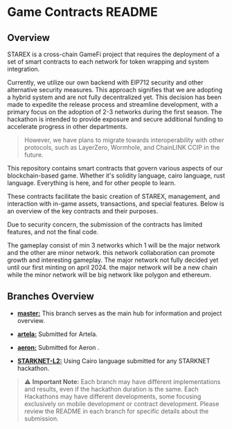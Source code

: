 # Game Contracts README

## Overview

STAREX is a cross-chain GameFi project that requires the deployment of a set of smart contracts to each network for token wrapping and system integration.

Currently, we utilize our own backend with EIP712 security and other alternative security measures. This approach signifies that we are adopting a hybrid system and are not fully decentralized yet. This decision has been made to expedite the release process and streamline development, with a primary focus on the adoption of 2-3 networks during the first season. The hackathon is intended to provide exposure and secure additional funding to accelerate progress in other departments.

> However, we have plans to migrate towards interoperability with other protocols, such as LayerZero, Wormhole, and ChainLINK CCIP in the future.

This repository contains smart contracts that govern various aspects of our blockchain-based game.
Whether it's solidity language, cairo language, rust language. Everything is here, and for other people to learn.

These contracts facilitate the basic creation of STAREX, management, and interaction with in-game assets, transactions, and special features. Below is an overview of the key contracts and their purposes.

Due to security concern, the submission of the contracts has limited features, and not the final code.

The gameplay consist of min 3 networks which 1 will be the major network and the other are minor network. this network collaboration can promote growth and interesting gameplay. The major network not fully decided yet until our first minting on april 2024.
the major network will be a new chain while the minor network will be big network like polygon and ethereum.

## Branches Overview

- [**master:**](#master) This branch serves as the main hub for information and project overview.
- [**artela:**](https://github.com/Theras-Labs/starex-contracts-prototype/tree/artela) Submitted for Artela.
- [**aeron:**](https://github.com/Theras-Labs/starex-contracts-prototype/tree/aeron) Submitted for Aeron .

- [**STARKNET-L2:**](https://github.com/Theras-Labs/starex-starknet-L2-contract) Using Cairo language submitted for any STARKNET hackathon.

> ⚠️ **Important Note:** Each branch may have different implementations and results, even if the hackathon duration is the same. Each Hackathons may have different developments, some focusing exclusively on mobile development or contract development. Please review the README in each branch for specific details about the submission.
